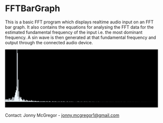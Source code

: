# FFTBarGraph

This is a basic FFT program which displays realtime audio input on an FFT
bar graph. It also contains the equations for analysing the FFT data
for the estimated fundamental frequency of the input i.e. the most dominant
frequency. A sin wave is then generated at that fundamental frequency and
output through the connected audio device.

![FFTGraph](FFTBarGraph.png)

Contact: Jonny McGregor - jonny.mcgregor1@gmail.com
